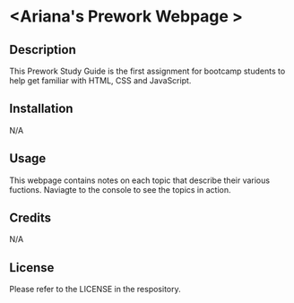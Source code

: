 # <Ariana's Prework Webpage >

## Description

This Prework Study Guide is the first assignment for bootcamp students to help get familiar with HTML, CSS and JavaScript.

## Installation

N/A

## Usage

This webpage contains notes on each topic that describe their various fuctions. Naviagte to the console to see the topics in action. 

## Credits

N/A

## License

Please refer to the LICENSE in the respository. 

